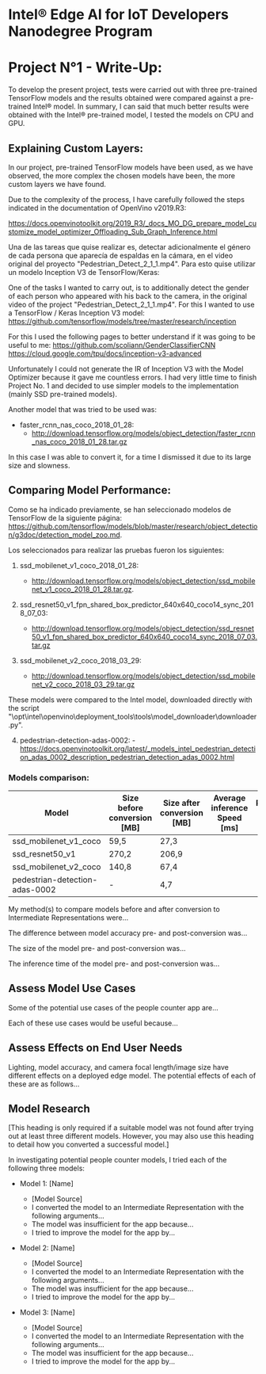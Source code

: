 # Intel® Edge AI for IoT Developers Nanodegree Program

# Project N°1 - Write-Up:


To develop the present project, tests were carried out with three pre-trained TensorFlow models and the results obtained were compared against a pre-trained Intel® model. In summary, I can said that much better results were obtained with the Intel® pre-trained model, I tested the models on CPU and GPU.


## Explaining Custom Layers:

In our project, pre-trained TensorFlow models have been used, as we have observed, the more complex the chosen models have been, the more custom layers we have found.

Due to the complexity of the process, I have carefully followed the steps indicated in the documentation of OpenVino v2019.R3:

https://docs.openvinotoolkit.org/2019_R3/_docs_MO_DG_prepare_model_customize_model_optimizer_Offloading_Sub_Graph_Inference.html

Una de las tareas que quise realizar es, detectar adicionalmente el género de cada persona que aparecía de espaldas en la cámara, en el video original del proyecto "Pedestrian_Detect_2_1_1.mp4". Para esto quise utilizar un modelo Inception V3 de TensorFlow/Keras: 

One of the tasks I wanted to carry out, is to additionally detect the gender of each person who appeared with his back to the camera, in the original video of the project "Pedestrian_Detect_2_1_1.mp4". For this I wanted to use a TensorFlow / Keras Inception V3 model: https://github.com/tensorflow/models/tree/master/research/inception

For this I used the following pages to better understand if it was going to be useful to me:
https://github.com/scoliann/GenderClassifierCNN
https://cloud.google.com/tpu/docs/inception-v3-advanced

Unfortunately I could not generate the IR of Inception V3 with the Model Optimizer because it gave me countless errors. I had very little time to finish Project No. 1 and decided to use simpler models to the implementation (mainly SSD pre-trained models).

Another model that was tried to be used was:

* faster_rcnn_nas_coco_2018_01_28:
    - http://download.tensorflow.org/models/object_detection/faster_rcnn_nas_coco_2018_01_28.tar.gz

In this case I was able to convert it, for a time I dismissed it due to its large size and slowness.

## Comparing Model Performance:

Como se ha indicado previamente, se han seleccionado modelos de TensorFlow de la siguiente página: https://github.com/tensorflow/models/blob/master/research/object_detection/g3doc/detection_model_zoo.md.

Los seleccionados para realizar las pruebas fueron los siguientes:

1) ssd_mobilenet_v1_coco_2018_01_28: 
    - http://download.tensorflow.org/models/object_detection/ssd_mobilenet_v1_coco_2018_01_28.tar.gz.

2) ssd_resnet50_v1_fpn_shared_box_predictor_640x640_coco14_sync_2018_07_03: 
    - http://download.tensorflow.org/models/object_detection/ssd_resnet50_v1_fpn_shared_box_predictor_640x640_coco14_sync_2018_07_03.tar.gz

3) ssd_mobilenet_v2_coco_2018_03_29: 
    - http://download.tensorflow.org/models/object_detection/ssd_mobilenet_v2_coco_2018_03_29.tar.gz

These models were compared to the Intel model, downloaded directly with the script "\opt\intel\openvino\deployment_tools\tools\model_downloader\downloader.py".

4) pedestrian-detection-adas-0002: 
        - https://docs.openvinotoolkit.org/latest/_models_intel_pedestrian_detection_adas_0002_description_pedestrian_detection_adas_0002.html

### Models comparison:

Model | Size before conversion [MB] | Size after conversion [MB] | Average inference Speed [ms] | Probability threshold used [%] | Memory Usage [MB]
------|----------------------------|-----------------------------|----------------------|--------------------------------|---
ssd_mobilenet_v1_coco | 59,5 | 27,3 | 
ssd_resnet50_v1 | 270,2 | 206,9 | 
ssd_mobilenet_v2_coco | 140,8 | 67,4 | 
pedestrian-detection-adas-0002 | - | 4,7 | 






My method(s) to compare models before and after conversion to Intermediate Representations
were...

The difference between model accuracy pre- and post-conversion was...

The size of the model pre- and post-conversion was...

The inference time of the model pre- and post-conversion was...

## Assess Model Use Cases

Some of the potential use cases of the people counter app are...

Each of these use cases would be useful because...

## Assess Effects on End User Needs

Lighting, model accuracy, and camera focal length/image size have different effects on a
deployed edge model. The potential effects of each of these are as follows...

## Model Research

[This heading is only required if a suitable model was not found after trying out at least three
different models. However, you may also use this heading to detail how you converted 
a successful model.]

In investigating potential people counter models, I tried each of the following three models:

- Model 1: [Name]
  - [Model Source]
  - I converted the model to an Intermediate Representation with the following arguments...
  - The model was insufficient for the app because...
  - I tried to improve the model for the app by...
  
- Model 2: [Name]
  - [Model Source]
  - I converted the model to an Intermediate Representation with the following arguments...
  - The model was insufficient for the app because...
  - I tried to improve the model for the app by...

- Model 3: [Name]
  - [Model Source]
  - I converted the model to an Intermediate Representation with the following arguments...
  - The model was insufficient for the app because...
  - I tried to improve the model for the app by...
